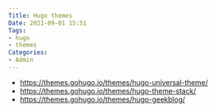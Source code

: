 ```yaml
---
Title: Hugo themes
Date: 2021-09-01 15:51
Tags: 
- hugo
- themes
Categories: 
- Admin
---
```



- https://themes.gohugo.io/themes/hugo-universal-theme/
- https://themes.gohugo.io/themes/hugo-theme-stack/
- https://themes.gohugo.io/themes/hugo-geekblog/